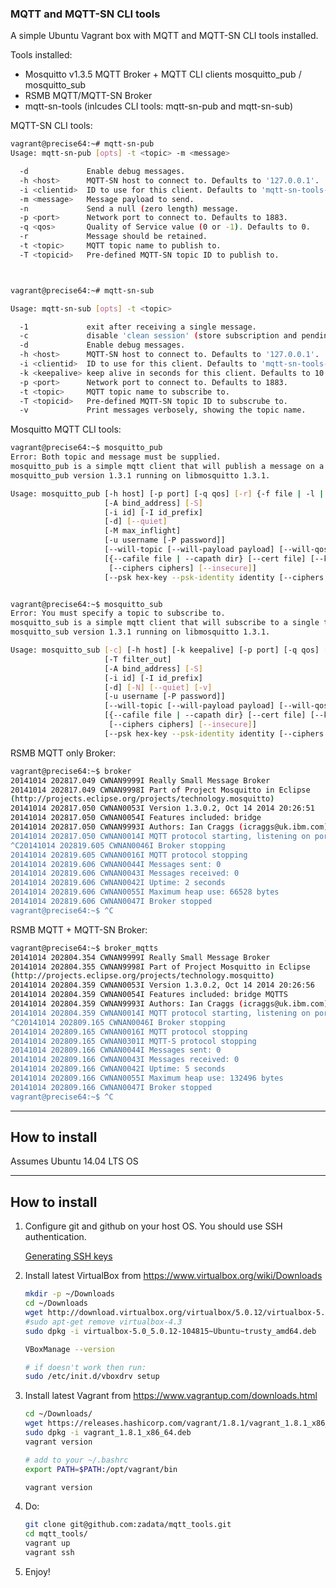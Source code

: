 ### MQTT and MQTT-SN CLI tools


A simple Ubuntu Vagrant box with MQTT and MQTT-SN CLI tools installed.

Tools installed:
- Mosquitto v1.3.5 MQTT Broker + MQTT CLI clients mosquitto_pub / mosquitto_sub
- RSMB MQTT/MQTT-SN Broker
- mqtt-sn-tools (inlcudes CLI tools: mqtt-sn-pub and mqtt-sn-sub) 


MQTT-SN CLI tools:

``` bash
vagrant@precise64:~# mqtt-sn-pub
Usage: mqtt-sn-pub [opts] -t <topic> -m <message>

  -d             Enable debug messages.
  -h <host>      MQTT-SN host to connect to. Defaults to '127.0.0.1'.
  -i <clientid>  ID to use for this client. Defaults to 'mqtt-sn-tools-' with process id.
  -m <message>   Message payload to send.
  -n             Send a null (zero length) message.
  -p <port>      Network port to connect to. Defaults to 1883.
  -q <qos>       Quality of Service value (0 or -1). Defaults to 0.
  -r             Message should be retained.
  -t <topic>     MQTT topic name to publish to.
  -T <topicid>   Pre-defined MQTT-SN topic ID to publish to.



vagrant@precise64:~# mqtt-sn-sub 

Usage: mqtt-sn-sub [opts] -t <topic>

  -1             exit after receiving a single message.
  -c             disable 'clean session' (store subscription and pending messages when client disconnects).
  -d             Enable debug messages.
  -h <host>      MQTT-SN host to connect to. Defaults to '127.0.0.1'.
  -i <clientid>  ID to use for this client. Defaults to 'mqtt-sn-tools-' with process id.
  -k <keepalive> keep alive in seconds for this client. Defaults to 10.
  -p <port>      Network port to connect to. Defaults to 1883.
  -t <topic>     MQTT topic name to subscribe to.
  -T <topicid>   Pre-defined MQTT-SN topic ID to subscrube to.
  -v             Print messages verbosely, showing the topic name.
```

Mosquitto MQTT CLI tools:

``` bash
vagrant@precise64:~$ mosquitto_pub
Error: Both topic and message must be supplied.
mosquitto_pub is a simple mqtt client that will publish a message on a single topic and exit.
mosquitto_pub version 1.3.1 running on libmosquitto 1.3.1.

Usage: mosquitto_pub [-h host] [-p port] [-q qos] [-r] {-f file | -l | -n | -m message} -t topic
                     [-A bind_address] [-S]
                     [-i id] [-I id_prefix]
                     [-d] [--quiet]
                     [-M max_inflight]
                     [-u username [-P password]]
                     [--will-topic [--will-payload payload] [--will-qos qos] [--will-retain]]
                     [{--cafile file | --capath dir} [--cert file] [--key file]
                      [--ciphers ciphers] [--insecure]]
                     [--psk hex-key --psk-identity identity [--ciphers ciphers]]


vagrant@precise64:~$ mosquitto_sub
Error: You must specify a topic to subscribe to.
mosquitto_sub is a simple mqtt client that will subscribe to a single topic and print all messages it receives.
mosquitto_sub version 1.3.1 running on libmosquitto 1.3.1.

Usage: mosquitto_sub [-c] [-h host] [-k keepalive] [-p port] [-q qos] [-R] -t topic ...
                     [-T filter_out]
                     [-A bind_address] [-S]
                     [-i id] [-I id_prefix]
                     [-d] [-N] [--quiet] [-v]
                     [-u username [-P password]]
                     [--will-topic [--will-payload payload] [--will-qos qos] [--will-retain]]
                     [{--cafile file | --capath dir} [--cert file] [--key file]
                      [--ciphers ciphers] [--insecure]]
                     [--psk hex-key --psk-identity identity [--ciphers ciphers]]

```

RSMB MQTT only Broker:

``` bash
vagrant@precise64:~$ broker       
20141014 202817.049 CWNAN9999I Really Small Message Broker
20141014 202817.049 CWNAN9998I Part of Project Mosquitto in Eclipse
(http://projects.eclipse.org/projects/technology.mosquitto)
20141014 202817.050 CWNAN0053I Version 1.3.0.2, Oct 14 2014 20:26:51
20141014 202817.050 CWNAN0054I Features included: bridge 
20141014 202817.050 CWNAN9993I Authors: Ian Craggs (icraggs@uk.ibm.com), Nicholas O'Leary
20141014 202817.050 CWNAN0014I MQTT protocol starting, listening on port 1883
^C20141014 202819.605 CWNAN0046I Broker stopping
20141014 202819.605 CWNAN0016I MQTT protocol stopping
20141014 202819.606 CWNAN0044I Messages sent: 0
20141014 202819.606 CWNAN0043I Messages received: 0
20141014 202819.606 CWNAN0042I Uptime: 2 seconds
20141014 202819.606 CWNAN0055I Maximum heap use: 66528 bytes
20141014 202819.606 CWNAN0047I Broker stopped
vagrant@precise64:~$ ^C
```

RSMB MQTT + MQTT-SN Broker:

``` bash
vagrant@precise64:~$ broker_mqtts 
20141014 202804.354 CWNAN9999I Really Small Message Broker
20141014 202804.355 CWNAN9998I Part of Project Mosquitto in Eclipse
(http://projects.eclipse.org/projects/technology.mosquitto)
20141014 202804.359 CWNAN0053I Version 1.3.0.2, Oct 14 2014 20:26:56
20141014 202804.359 CWNAN0054I Features included: bridge MQTTS 
20141014 202804.359 CWNAN9993I Authors: Ian Craggs (icraggs@uk.ibm.com), Nicholas O'Leary
20141014 202804.359 CWNAN0014I MQTT protocol starting, listening on port 1883
^C20141014 202809.165 CWNAN0046I Broker stopping
20141014 202809.165 CWNAN0016I MQTT protocol stopping
20141014 202809.165 CWNAN0301I MQTT-S protocol stopping
20141014 202809.166 CWNAN0044I Messages sent: 0
20141014 202809.166 CWNAN0043I Messages received: 0
20141014 202809.166 CWNAN0042I Uptime: 5 seconds
20141014 202809.166 CWNAN0055I Maximum heap use: 132496 bytes
20141014 202809.166 CWNAN0047I Broker stopped
vagrant@precise64:~$ ^C
```

----------------------------------------------------------------------------------------------------

## How to install

Assumes Ubuntu 14.04 LTS OS

----------------------------------------------------------------------------------------------

## How to install

1. Configure git and github on your host OS. You should use SSH authentication.

    [Generating SSH keys](https://help.github.com/articles/generating-ssh-keys)

2. Install latest VirtualBox from https://www.virtualbox.org/wiki/Downloads

    ``` bash
    mkdir -p ~/Downloads
    cd ~/Downloads
    wget http://download.virtualbox.org/virtualbox/5.0.12/virtualbox-5.0_5.0.12-104815~Ubuntu~trusty_amd64.deb
    #sudo apt-get remove virtualbox-4.3
    sudo dpkg -i virtualbox-5.0_5.0.12-104815~Ubuntu~trusty_amd64.deb

    VBoxManage --version

    # if doesn't work then run:
    sudo /etc/init.d/vboxdrv setup
    ```

3. Install latest Vagrant from https://www.vagrantup.com/downloads.html

    ``` bash
    cd ~/Downloads/
    wget https://releases.hashicorp.com/vagrant/1.8.1/vagrant_1.8.1_x86_64.deb
    sudo dpkg -i vagrant_1.8.1_x86_64.deb
    vagrant version

    # add to your ~/.bashrc
    export PATH=$PATH:/opt/vagrant/bin

    vagrant version
    ```

4. Do:

    ``` bash
    git clone git@github.com:zadata/mqtt_tools.git
    cd mqtt_tools/
    vagrant up
    vagrant ssh
    ```

5. Enjoy!
